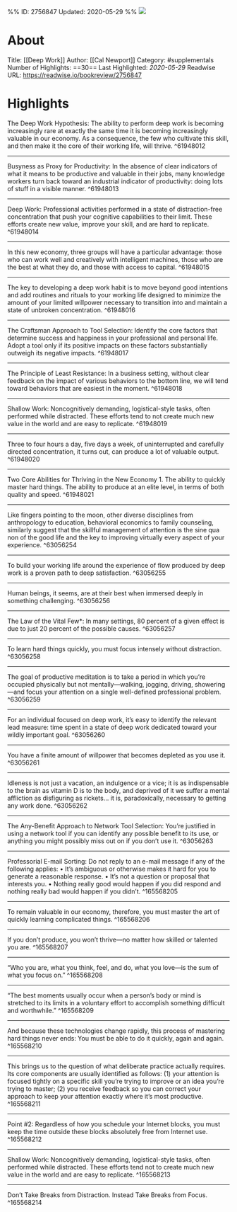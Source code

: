 %%
ID: 2756847
Updated: 2020-05-29
%%
![](https://images-na.ssl-images-amazon.com/images/I/51vmivI5KvL._SL500_.jpg)

# About
Title: [[Deep Work]]
Author: [[Cal Newport]]
Category: #supplementals
Number of Highlights: ==30==
Last Highlighted: *2020-05-29*
Readwise URL: https://readwise.io/bookreview/2756847

# Highlights 
The Deep Work Hypothesis: The ability to perform deep work is becoming increasingly rare at exactly the same time it is becoming increasingly valuable in our economy. As a consequence, the few who cultivate this skill, and then make it the core of their working life, will thrive.  ^61948012

---

Busyness as Proxy for Productivity: In the absence of clear indicators of what it means to be productive and valuable in their jobs, many knowledge workers turn back toward an industrial indicator of productivity: doing lots of stuff in a visible manner.  ^61948013

---

Deep Work: Professional activities performed in a state of distraction-free concentration that push your cognitive capabilities to their limit. These efforts create new value, improve your skill, and are hard to replicate.  ^61948014

---

In this new economy, three groups will have a particular advantage: those who can work well and creatively with intelligent machines, those who are the best at what they do, and those with access to capital.  ^61948015

---

The key to developing a deep work habit is to move beyond good intentions and add routines and rituals to your working life designed to minimize the amount of your limited willpower necessary to transition into and maintain a state of unbroken concentration.  ^61948016

---

The Craftsman Approach to Tool Selection: Identify the core factors that determine success and happiness in your professional and personal life. Adopt a tool only if its positive impacts on these factors substantially outweigh its negative impacts.  ^61948017

---

The Principle of Least Resistance: In a business setting, without clear feedback on the impact of various behaviors to the bottom line, we will tend toward behaviors that are easiest in the moment.  ^61948018

---

Shallow Work: Noncognitively demanding, logistical-style tasks, often performed while distracted. These efforts tend to not create much new value in the world and are easy to replicate.  ^61948019

---

Three to four hours a day, five days a week, of uninterrupted and carefully directed concentration, it turns out, can produce a lot of valuable output.  ^61948020

---

Two Core Abilities for Thriving in the New Economy 1. The ability to quickly master hard things. The ability to produce at an elite level, in terms of both quality and speed.  ^61948021

---

Like fingers pointing to the moon, other diverse disciplines from anthropology to education, behavioral economics to family counseling, similarly suggest that the skillful management of attention is the sine qua non of the good life and the key to improving virtually every aspect of your experience.  ^63056254

---

To build your working life around the experience of flow produced by deep work is a proven path to deep satisfaction.  ^63056255

---

Human beings, it seems, are at their best when immersed deeply in something challenging.  ^63056256

---

The Law of the Vital Few*: In many settings, 80 percent of a given effect is due to just 20 percent of the possible causes.  ^63056257

---

To learn hard things quickly, you must focus intensely without distraction.  ^63056258

---

The goal of productive meditation is to take a period in which you’re occupied physically but not mentally—walking, jogging, driving, showering—and focus your attention on a single well-defined professional problem.  ^63056259

---

For an individual focused on deep work, it’s easy to identify the relevant lead measure: time spent in a state of deep work dedicated toward your wildly important goal.  ^63056260

---

You have a finite amount of willpower that becomes depleted as you use it.  ^63056261

---

Idleness is not just a vacation, an indulgence or a vice; it is as indispensable to the brain as vitamin D is to the body, and deprived of it we suffer a mental affliction as disfiguring as rickets… it is, paradoxically, necessary to getting any work done.  ^63056262

---

The Any-Benefit Approach to Network Tool Selection: You’re justified in using a network tool if you can identify any possible benefit to its use, or anything you might possibly miss out on if you don’t use it.  ^63056263

---

Professorial E-mail Sorting: Do not reply to an e-mail message if any of the following applies: • It’s ambiguous or otherwise makes it hard for you to generate a reasonable response. • It’s not a question or proposal that interests you. • Nothing really good would happen if you did respond and nothing really bad would happen if you didn’t.  ^165568205

---

To remain valuable in our economy, therefore, you must master the art of quickly learning complicated things.  ^165568206

---

If you don’t produce, you won’t thrive—no matter how skilled or talented you are.  ^165568207

---

“Who you are, what you think, feel, and do, what you love—is the sum of what you focus on.”  ^165568208

---

“The best moments usually occur when a person’s body or mind is stretched to its limits in a voluntary effort to accomplish something difficult and worthwhile.”  ^165568209

---

And because these technologies change rapidly, this process of mastering hard things never ends: You must be able to do it quickly, again and again.  ^165568210

---

This brings us to the question of what deliberate practice actually requires. Its core components are usually identified as follows: (1) your attention is focused tightly on a specific skill you’re trying to improve or an idea you’re trying to master; (2) you receive feedback so you can correct your approach to keep your attention exactly where it’s most productive.  ^165568211

---

Point #2: Regardless of how you schedule your Internet blocks, you must keep the time outside these blocks absolutely free from Internet use.  ^165568212

---

Shallow Work: Noncognitively demanding, logistical-style tasks, often performed while distracted. These efforts tend not to create much new value in the world and are easy to replicate.  ^165568213

---

Don’t Take Breaks from Distraction. Instead Take Breaks from Focus.  ^165568214

